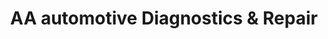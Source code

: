 ---
title: "AA automotive Diagnostics & Repair"
url: /grand-junction/aa-automotive-diagnostics-and-repair/
shop: car repair
---